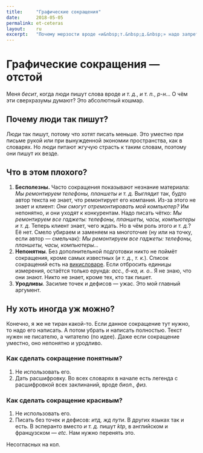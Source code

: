 ```yaml
---
title:     "Графические сокращения"
date:      2018-05-05
permalink: et-ceteras
layout:    ru
excerpt:   "Почему мерзости вроде «и&nbsp;т.&nbsp;д.&nbsp;» надо запретить."
---
```

# Графические сокращения — отстой

Меня _бесит_, когда люди пишут слова вроде _и т. д._, _и т. п._, _р-н_... О чём
эти сверхразумы думают? Это абсолютный кошмар.

## Почему люди так пишут?

Люди так пишут, потому что хотят писать меньше. Это уместно при письме рукой
или при вынужденной экономии пространства, как в словарях. Но люди питают
жгучую страсть к таким словам, поэтому они пишут их везде.

## Что в этом плохого?

1. **Бесполезны.** Часто сокращения показывают незнание материала: _Мы
   ремонтируем телефоны, планшеты и т. д._ Выглядит так, будто автор текста не
   знает, что ремонтирует его компания. Из-за этого не знает и клиент: _Они
   смогут отремонтировать мой компьютер?_ Им непонятно, и они уходят к
   конкурентам.  Надо писать чётко: _Мы ремонтируем все гаджеты: телефоны,
   планшеты, часы, компьютеры и т. д._ Теперь клиент знает, чего ждать. Но в
   чём роль этого _и т. д._? Её нет. Смело убираем и заменяем на многоточие (ну
   или на точку, если автор — смельчак): _Мы ремонтируем все гаджеты: телефоны,
   планшеты, часы, компьютеры..._
2. **Непонятны**. Без дополнительной подготовки никто не поймёт сокращения,
   кроме самых известных (_и т. д._, _т. к._). Список сокращений есть на
   [викисловаре](https://ru.wiktionary.org/wiki/Категория:Графические_сокращения/ru).
   Если отбросить единицы измерения, остаётся только ерунда: _асс., б-ка, и.
   о._. Я не знаю, что они знают. Никто не знает, кроме тех, кто так пишет.
3. **Уродливы**. Засилие точек и дефисов — ужас. Это мой главный аргумент.

## Ну хоть иногда уж можно?

Конечно, я же не тиран какой-то. Если данное сокращение тут нужно, то надо его
написать. А потом убрать и написать полностью. Текст нужен не писателю, а
читателю (по идее). Даже если сокращение уместно, оно непонятно и уродливо.

### Как сделать сокращение понятным?

1. Не использовать его.
2. Дать расшифровку. Во всех словарях в начале есть легенда с расшифровкой всех
   заклинаний, вроде _биол., физ._

### Как сделать сокращение красивым?

1. Не использовать его.
2. Писать без точек и дефисов: _итд, жд пути_. В других языках так и есть. В
   эсперанто вместо _и т. д._ пишут _ktp_, в английском и французском — _etc_.
   Нам нужно перенять это.

Несогласных на кол.
